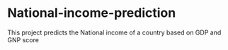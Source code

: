 # National-income-prediction
This project predicts the National income of a country based on GDP and GNP score
